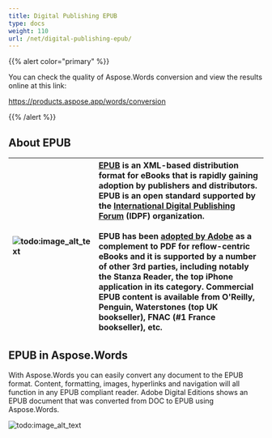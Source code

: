 ```yaml
---
title: Digital Publishing EPUB
type: docs
weight: 110
url: /net/digital-publishing-epub/
---
```


{{% alert color="primary" %}} 

You can check the quality of Aspose.Words conversion and view the results online at this link:

<https://products.aspose.app/words/conversion>

{{% /alert %}} 


## About EPUB

|![todo:image_alt_text](digital-publishing-epub_1.png)|[EPUB](https://docs.fileformat.com/ebook/epub/) is an XML-based distribution format for eBooks that is rapidly gaining adoption by publishers and distributors. EPUB is an open standard supported by the [International Digital Publishing Forum](http://idpf.org/) (IDPF) organization. <br><br>EPUB has been [adopted by Adobe](http://www.adobe.com/devnet/digitalpublishing/) as a complement to PDF for reflow-centric eBooks and it is supported by a number of other 3rd parties, including notably the Stanza Reader, the top iPhone application in its category. Commercial EPUB content is available from O'Reilly, Penguin, Waterstones (top UK bookseller), FNAC (#1 France bookseller), etc.|
| :- | :- |

## EPUB in Aspose.Words

With Aspose.Words you can easily convert any document to the EPUB format. Content, formatting, images, hyperlinks and navigation will all function in any EPUB compliant reader. Adobe Digital Editions shows an EPUB document that was converted from DOC to EPUB using Aspose.Words. 

![todo:image_alt_text](digital-publishing-epub_2.png)
